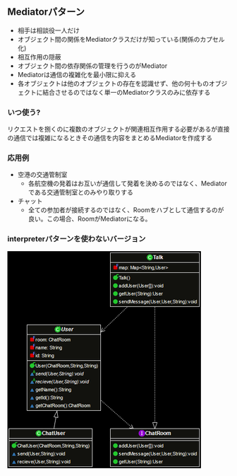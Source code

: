 ## Mediatorパターン
- 相手は相談役一人だけ
- オブジェクト間の関係をMediatorクラスだけが知っている(関係のカプセル化)
- 相互作用の隠蔽
- オブジェクト間の依存関係の管理を行うのがMediator
- Mediatorは通信の複雑化を最小限に抑える
- 各オブジェクトは他のオブジェクトの存在を認識せず、他の何十ものオブジェクトに結合させるのではなく単一のMediatorクラスのみに依存する

### いつ使う?
リクエストを捌くのに複数のオブジェクトが関連相互作用する必要があるが直接の通信では複雑になるときその通信を内容をまとめるMediatorを作成する

### 応用例
- 空港の交通管制室
  - 各航空機の発着はお互いが通信して発着を決めるのではなく、Mediatorである交通管制室とのみやり取りする
- チャット
  - 全ての参加者が接続するのではなく、Roomをハブとして通信するのが良い。この場合、RoomがMediatorになる。

### interpreterパターンを使わないバージョン

![dia](https://github.com/keikohi/design-patterns/blob/master/src/mediator/dia.png)
